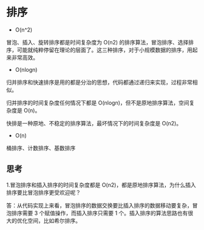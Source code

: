 # 排序

* O(n^2)

冒泡、插入、旋转排序都是时间复杂度为 O(n2) 的排序算法，冒泡排序、选择排序，可能就纯粹停留在理论的层面了。这三种排序，对于小规模数据的排序，用起来非常高效。

* O(nlogn)

归并排序和快速排序是用的都是分治的思想，代码都通过递归来实现，过程非常相似。

归并排序的时间复杂度任何情况下都是 O(nlogn)，但不是原地排序算法，空间复杂度是 O(n)。

快排是一种原地、不稳定的排序算法，最坏情况下的时间复杂度是 O(n2)。

* O(n)

桶排序、计数排序、基数排序


## 思考

1.冒泡排序和插入排序的时间复杂度都是 O(n2)，都是原地排序算法，为什么插入排序要比冒泡排序更受欢迎呢？

答：从代码实现上来看，冒泡排序的数据交换要比插入排序的数据移动要复杂，冒泡排序需要 3 个赋值操作，而插入排序只需要 1 个。插入排序的算法思路也有很大的优化空间，比如希尔排序。
